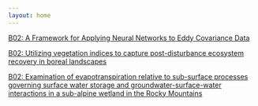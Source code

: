 ```yaml
---
layout: home
---
```



[B02: A Framework for Applying Neural Networks to Eddy Covariance Data](B02_Skeet_AFramewo)

[B02: Utilizing vegetation indices to capture post-disturbance ecosystem recovery in boreal landscapes](B02_Popov_Utilizin)

[B02: Examination of evapotranspiration relative to sub-surface processes governing surface water storage and groundwater-surface-water interactions in a sub-alpine wetland in the Rocky Mountains](B02_Murra_Examinat)

